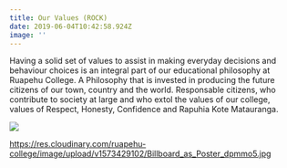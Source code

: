 ```yaml
---
title: Our Values (ROCK)
date: 2019-06-04T10:42:58.924Z
image: ''
---
```

Having a  solid set of  values to assist in making everyday decisions and behaviour choices is an integral part of our educational philosophy at Ruapehu College. A Philosophy that is invested in producing the future citizens of our town, country and the world. Responsable citizens, who contribute to society at large and who extol the values of our college, values of  Respect, Honesty, Confidence  and Rapuhia Kote Matauranga.

![](https://res.cloudinary.com/ruapehu-college/image/upload/v1573429102/Billboard_as_Poster_dpmmo5.jpg)

<https://res.cloudinary.com/ruapehu-college/image/upload/v1573429102/Billboard_as_Poster_dpmmo5.jpg>
